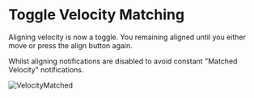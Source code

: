 # Toggle Velocity Matching

Aligning velocity is now a toggle.
You remaining aligned until you either move or press the align button again.

Whilst aligning notifications are disabled to avoid constant "Matched Velocity" notifications.

![VelocityMatched](https://user-images.githubusercontent.com/59376295/167295660-496dd703-2c7d-4c96-8415-8acbbf9daaf0.png)
